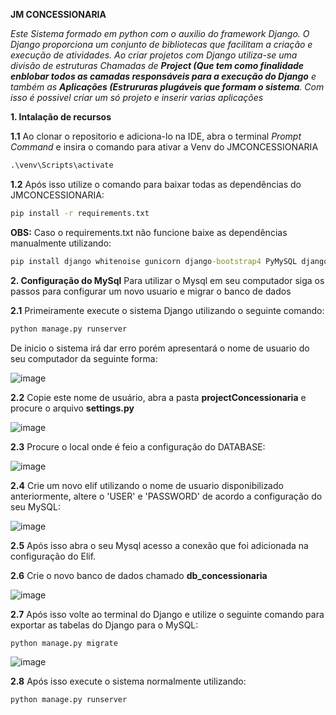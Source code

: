 **JM CONCESSIONARIA**

*Este Sistema formado em python com o auxilio do framework Django.  O Django proporciona um conjunto de bibliotecas que facilitam a criação e execução de atividades.*
*Ao criar projetos com Django utiliza-se uma divisão de estruturas Chamadas de **Project (Que tem como finalidade enblobar todos as camadas responsáveis para a execução do Django**
e também as **Aplicações (Estrururas plugáveis que formam o sistema**. Com isso é possivel criar um só projeto e inserir varias aplicações*

**1. Intalação de recursos**

**1.1** Ao clonar o repositorio e adiciona-lo na IDE, abra o terminal *Prompt Command* e insira o comando para ativar a Venv do JMCONCESSIONARIA
```cmd
.\venv\Scripts\activate
```
**1.2** Após isso utilize o comando para baixar todas as dependências do JMCONCESSIONARIA:
```cmd
pip install -r requirements.txt
```
**OBS:** Caso o requirements.txt não funcione baixe as dependências manualmente utilizando: 
```cmd
pip install django whitenoise gunicorn django-bootstrap4 PyMySQL django-stdimage MySQL
```
**2. Configuração do MySql**
Para utilizar o Mysql em seu computador siga os passos para configurar um novo usuario e migrar o banco de dados

**2.1** Primeiramente execute o sistema Django utilizando o seguinte comando:  

```python
python manage.py runserver
```
De inicio o sistema irá dar erro porém apresentará o nome de usuario do seu computador da seguinte forma: 

![image](https://github.com/ingredconceicao/jmconcessionaria/assets/111439073/35fd265a-742d-4685-a87f-ceca1b6e0073)


**2.2** Copie este nome de usuário, abra a pasta **projectConcessionaria** e procure o arquivo **settings.py**

![image](https://github.com/ingredconceicao/jmconcessionaria/assets/111439073/90ebb7d2-66bb-491b-a9b7-eb5fd6b5942e)


**2.3** Procure o local onde é feio  a configuração do DATABASE:

![image](https://github.com/ingredconceicao/jmconcessionaria/assets/111439073/2b46b96f-1375-47aa-9690-f19382caf968)


**2.4** Crie um novo elif utilizando o nome de usuario disponibilizado anteriormente, altere o 'USER' e 'PASSWORD' de acordo a configuração do 
seu MySQL:

![image](https://github.com/ingredconceicao/jmconcessionaria/assets/111439073/0c9fa691-c4d3-41bb-a8a5-3d142fa61f1d)  


**2.5** Após isso abra o seu Mysql acesso a conexão que foi adicionada na configuração do Elif.

**2.6** Crie o novo banco de dados chamado **db_concessionaria**

![image](https://github.com/ingredconceicao/jmconcessionaria/assets/111439073/afb4130e-11bb-47b3-b472-42aa3adb78fd)



**2.7** Após isso volte ao  terminal do Django e utilize o seguinte comando para exportar as tabelas do Django para o MySQL:
```python
python manage.py migrate
```

![image](https://github.com/ingredconceicao/jmconcessionaria/assets/111439073/7bf1848f-ea46-41e1-8b15-071ae8853711)


**2.8** Após isso execute o sistema normalmente utilizando: 
```python
python manage.py runserver
```





      
      
      
